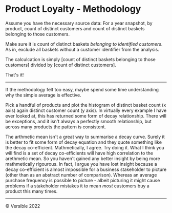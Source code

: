 # Product Loyalty - Methodology

Assume you have the necessary source data: For a year snapshot, by product, count of distinct customers and count of distinct baskets belonging to those customers.

Make sure it is count of distinct baskets *belonging to identified customers*.  As in, exclude all baskets without a customer identifier from the analysis.


The calculcation is simply [count of distinct baskets belonging to those customers] divided by [count of distinct customers].

That's it!

---

If the methodology felt too easy, maybe spend some time understanding why the simple average is effective.

Pick a handful of products and plot the histogram of distinct basket count (x axis) again distinct customer count (y axis).  In virtually every example I have ever looked at, this has returned some form of decay relationship.  There will be exceptions, and it isn't always a perfectly smooth relationship, but across many products the pattern is consistent.

The arthmetic mean isn't a great way to summarise a decay curve.  Surely it is better to fit some form of decay equation and they quote something like the decay co-efficient.  Mathmetically, I agree.  Try doing it.  What I think you will find is a set of decay co-efficients will have high correlation to the arethmetic mean.  So you haven't gained any better insight by being more mathmetically rigourous.  In fact, I argue you have lost insight because a decay co-efficient is almost impossible for a business stakeholder to picture (other than as an abstract number of comparison).  Whereas an average purchase frequency is possible to picture - albeit picturing it might cause problems if a stakeholder mistakes it to mean *most* customers buy a product this many times.

---

© Versible 2022

